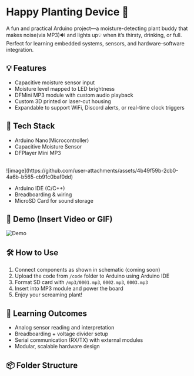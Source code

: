 # Happy Planting Device 🌱 

A fun and practical Arduino project—a moisture-detecting plant buddy that makes noise(via MP3)🔊 and lights up💡 when it’s thirsty, drinking, or full. Perfect for learning embedded systems, sensors, and hardware-software integration.

## 💡 Features
- Capacitive moisture sensor input
- Moisture level mapped to LED brightness
- DFMini MP3 module with custom audio playback
- Custom 3D printed or laser-cut housing
- Expandable to support WiFi, Discord alerts, or real-time clock triggers

## 🧰 Tech Stack
- Arduino Nano(Microcontroller)
- Capacitive Moisture Sensor
- DFPlayer Mini MP3
<br>
![image](https://github.com/user-attachments/assets/4b49f59b-2cb0-4a6b-b565-cb91c0baf0dd)


- Arduino IDE (C/C++)
- Breadboarding & wiring
- MicroSD Card for sound storage

## 📸 Demo (Insert Video or GIF)
![Demo](link-to-demo.gif)

## 🛠️ How to Use
1. Connect components as shown in schematic (coming soon)
2. Upload the code from `/code` folder to Arduino using Arduino IDE
3. Format SD card with `/mp3/0001.mp3`, `0002.mp3`, `0003.mp3`
4. Insert into MP3 module and power the board
5. Enjoy your screaming plant!

## 🎯 Learning Outcomes
- Analog sensor reading and interpretation
- Breadboarding + voltage divider setup
- Serial communication (RX/TX) with external modules
- Modular, scalable hardware design

## 📦 Folder Structure
